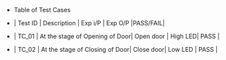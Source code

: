 
* Table of Test Cases
 
* | Test ID | 	                 Description  | Exp i/P   | Exp O/P |PASS/FAIL|
* | TC_01	  | At the stage of Opening of Door| Open door | High LED|  PASS   |
* | TC_02   | At the stage of Closing of Door| Close door| Low LED |  PASS   |
